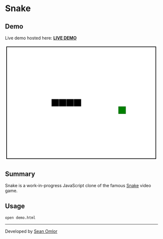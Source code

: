 Snake
=========

Demo
----
Live demo hosted here:
[**LIVE DEMO**](http://seanomlor.com/demo/snake)

[![Screenshot](/images/screenshot.png)](http://seanomlor.com/demo/snake)

Summary
-------
Snake is a work-in-progress JavaScript clone of the famous [Snake](http://en.wikipedia.org/wiki/Snake_(video_game)) video game.

Usage
-----
```
open demo.html
```

---
Developed by [Sean Omlor](http://seanomlor.com)
